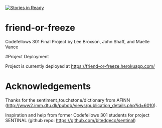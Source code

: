 [![Stories in Ready](https://badge.waffle.io/broxsonl/friend-or-freeze.png?label=ready&title=Ready)](https://waffle.io/broxsonl/friend-or-freeze)
# friend-or-freeze
Codefellows 301 Final Project
by Lee Broxson, John Shaff, and Maelle Vance

#Project Deployment

Project is currently deployed at https://friend-or-freeze.herokuapp.com/

# Acknowledgements
Thanks for the sentiment_touchstone/dictionary from AFINN (http://www2.imm.dtu.dk/pubdb/views/publication_details.php?id=6010).

Inspiration and help from former Codefellows 301 students for project SENTINAL (github repo: https://github.com/bitedgeco/sentinal)
